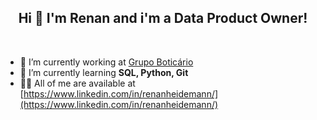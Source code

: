 <h2 align="center">Hi 👋  I'm Renan and i'm a Data Product Owner!</h1><br>

- 🔭 I’m currently working at [Grupo Boticário](https://www.grupoboticario.com.br/en/home-en/)
- 🌱 I’m currently learning **SQL, Python, Git**
- 👨‍💻 All of me are available at [https://www.linkedin.com/in/renanheidemann/](https://www.linkedin.com/in/renanheidemann/)
<!-- - 📫 How to reach me **xxxxx@gmail.com**. 

<br>
<center>
        <td><img width="450px" align="center" src="https://github-readme-stats.vercel.app/api/top-langs/?username=laylacomparin&hide=html&layout=compact" /></td>
</center>  -->
